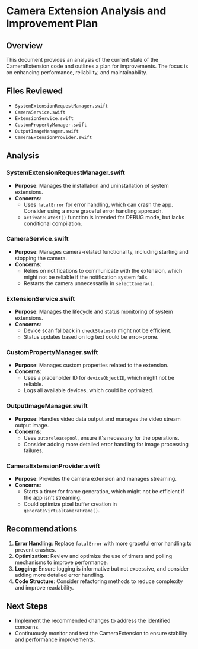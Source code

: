 # Camera Extension Analysis and Improvement Plan

## Overview

This document provides an analysis of the current state of the CameraExtension code and outlines a plan for improvements. The focus is on enhancing performance, reliability, and maintainability.

## Files Reviewed

- `SystemExtensionRequestManager.swift`
- `CameraService.swift`
- `ExtensionService.swift`
- `CustomPropertyManager.swift`
- `OutputImageManager.swift`
- `CameraExtensionProvider.swift`

## Analysis

### SystemExtensionRequestManager.swift

- **Purpose**: Manages the installation and uninstallation of system extensions.
- **Concerns**:
  - Uses `fatalError` for error handling, which can crash the app. Consider using a more graceful error handling approach.
  - `activateLatest()` function is intended for DEBUG mode, but lacks conditional compilation.

### CameraService.swift

- **Purpose**: Manages camera-related functionality, including starting and stopping the camera.
- **Concerns**:
  - Relies on notifications to communicate with the extension, which might not be reliable if the notification system fails.
  - Restarts the camera unnecessarily in `selectCamera()`.

### ExtensionService.swift

- **Purpose**: Manages the lifecycle and status monitoring of system extensions.
- **Concerns**:
  - Device scan fallback in `checkStatus()` might not be efficient.
  - Status updates based on log text could be error-prone.

### CustomPropertyManager.swift

- **Purpose**: Manages custom properties related to the extension.
- **Concerns**:
  - Uses a placeholder ID for `deviceObjectID`, which might not be reliable.
  - Logs all available devices, which could be optimized.

### OutputImageManager.swift

- **Purpose**: Handles video data output and manages the video stream output image.
- **Concerns**:
  - Uses `autoreleasepool`, ensure it's necessary for the operations.
  - Consider adding more detailed error handling for image processing failures.

### CameraExtensionProvider.swift

- **Purpose**: Provides the camera extension and manages streaming.
- **Concerns**:
  - Starts a timer for frame generation, which might not be efficient if the app isn't streaming.
  - Could optimize pixel buffer creation in `generateVirtualCameraFrame()`.

## Recommendations

1. **Error Handling**: Replace `fatalError` with more graceful error handling to prevent crashes.
2. **Optimization**: Review and optimize the use of timers and polling mechanisms to improve performance.
3. **Logging**: Ensure logging is informative but not excessive, and consider adding more detailed error handling.
4. **Code Structure**: Consider refactoring methods to reduce complexity and improve readability.

## Next Steps

- Implement the recommended changes to address the identified concerns.
- Continuously monitor and test the CameraExtension to ensure stability and performance improvements.

